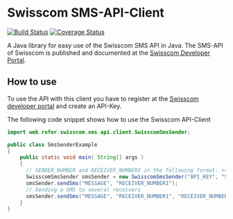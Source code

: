 # Swisscom SMS-API-Client
[![Build Status](https://travis-ci.org/rufer7/swisscom-sms-api-client.svg)](https://travis-ci.org/rufer7/swisscom-sms-api-client) [![Coverage Status](https://coveralls.io/repos/rufer7/swisscom-sms-api-client/badge.svg?branch=master)](https://coveralls.io/r/rufer7/swisscom-sms-api-client?branch=master) 

A Java library for easy use of the Swisscom SMS API in Java.
The SMS-API of Swisscom is published and documented at the [Swisscom Developer Portal](https://developer.swisscom.com/).


## How to use

To use the API with this client you have to register at the [Swisscom developer portal](https://developer.swisscom.com/) and create an API-Key.

The following code snippet shows how to use the Swisscom API-Client


```java
import web.rufer.swisscom.sms.api.client.SwisscomSmsSender;

public class SmsSenderExample
{
    public static void main( String[] args )
    {
      // SENDER_NUMBER and RECEIVER_NUMBERX in the following format: +41791234567
      SwisscomSmsSender smsSender = new SwisscomSmsSender("API_KEY", "SENDER_NUMBER");
      smsSender.sendSms("MESSAGE", "RECEIVER_NUMBER1");
      // Sending a SMS to several receivers
      smsSender.sendSms("MESSAGE", "RECEIVER_NUMBER1", "RECEIVER_NUMBER2");
    }
}
```
